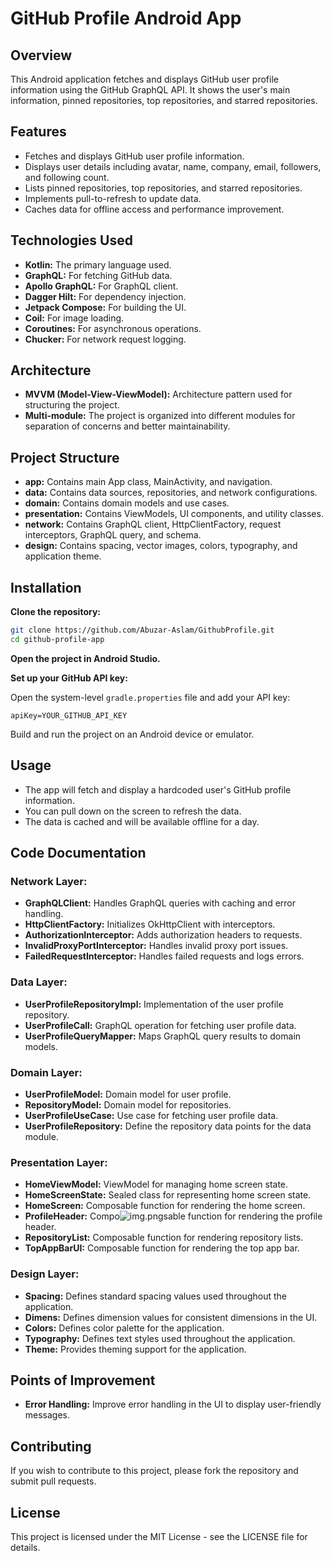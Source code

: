 # GitHub Profile Android App

## Overview

This Android application fetches and displays GitHub user profile information using the GitHub GraphQL API. It shows the user's main information, pinned repositories, top repositories, and starred repositories.

## Features

- Fetches and displays GitHub user profile information.
- Displays user details including avatar, name, company, email, followers, and following count.
- Lists pinned repositories, top repositories, and starred repositories.
- Implements pull-to-refresh to update data.
- Caches data for offline access and performance improvement.

## Technologies Used

- **Kotlin:** The primary language used.
- **GraphQL:** For fetching GitHub data.
- **Apollo GraphQL:** For GraphQL client.
- **Dagger Hilt:** For dependency injection.
- **Jetpack Compose:** For building the UI.
- **Coil:** For image loading.
- **Coroutines:** For asynchronous operations.
- **Chucker:** For network request logging.

## Architecture

- **MVVM (Model-View-ViewModel):** Architecture pattern used for structuring the project.
- **Multi-module:** The project is organized into different modules for separation of concerns and better maintainability.

## Project Structure

- **app:** Contains main App class, MainActivity, and navigation.
- **data:** Contains data sources, repositories, and network configurations.
- **domain:** Contains domain models and use cases.
- **presentation:** Contains ViewModels, UI components, and utility classes.
- **network:** Contains GraphQL client, HttpClientFactory, request interceptors, GraphQL query, and schema.
- **design:** Contains spacing, vector images, colors, typography, and application theme.

## Installation

**Clone the repository:**

```bash
git clone https://github.com/Abuzar-Aslam/GithubProfile.git
cd github-profile-app
```

**Open the project in Android Studio.**

**Set up your GitHub API key:**

Open the system-level `gradle.properties` file and add your API key:

```properties
apiKey=YOUR_GITHUB_API_KEY
```

Build and run the project on an Android device or emulator.

## Usage

- The app will fetch and display a hardcoded user's GitHub profile information.
- You can pull down on the screen to refresh the data.
- The data is cached and will be available offline for a day.

## Code Documentation

### Network Layer:

- **GraphQLClient:** Handles GraphQL queries with caching and error handling.
- **HttpClientFactory:** Initializes OkHttpClient with interceptors.
- **AuthorizationInterceptor:** Adds authorization headers to requests.
- **InvalidProxyPortInterceptor:** Handles invalid proxy port issues.
- **FailedRequestInterceptor:** Handles failed requests and logs errors.

### Data Layer:

- **UserProfileRepositoryImpl:** Implementation of the user profile repository.
- **UserProfileCall:** GraphQL operation for fetching user profile data.
- **UserProfileQueryMapper:** Maps GraphQL query results to domain models.

### Domain Layer:

- **UserProfileModel:** Domain model for user profile.
- **RepositoryModel:** Domain model for repositories.
- **UserProfileUseCase:** Use case for fetching user profile data.
- **UserProfileRepository:** Define the repository data points for the data module.

### Presentation Layer:

- **HomeViewModel:** ViewModel for managing home screen state.
- **HomeScreenState:** Sealed class for representing home screen state.
- **HomeScreen:** Composable function for rendering the home screen.
- **ProfileHeader:** Compo![img.png](img.png)sable function for rendering the profile header.
- **RepositoryList:** Composable function for rendering repository lists.
- **TopAppBarUI:** Composable function for rendering the top app bar.

### Design Layer:

- **Spacing:** Defines standard spacing values used throughout the application.
- **Dimens:** Defines dimension values for consistent dimensions in the UI.
- **Colors:** Defines color palette for the application.
- **Typography:** Defines text styles used throughout the application.
- **Theme:** Provides theming support for the application.

## Points of Improvement

- **Error Handling:** Improve error handling in the UI to display user-friendly messages.

## Contributing

If you wish to contribute to this project, please fork the repository and submit pull requests.

## License

This project is licensed under the MIT License - see the LICENSE file for details.
